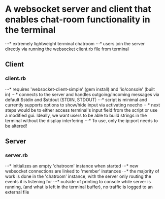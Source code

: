 # A websocket server and client that enables chat-room functionality in the terminal
⋅⋅⋅* extremely lightweight terminal chatroom
⋅⋅⋅* users join the server directly via running the websocket client.rb file from terminal

## Client
### client.rb
⋅⋅⋅* requires 'websocket-client-simple' (gem install) and 'io/console' (built in)
⋅⋅⋅* connects to the server and handles outgoing/incoming messages via default $stdin and $stdout (STDIN, STDOUT)
⋅⋅⋅* script is minimal and currently supports options to show/hide input via activating noecho
⋅⋅⋅* next steps would be to either access terminal's input field from the script or use a modified gui. Ideally, we want users to be able to build strings in the terminal without the display interfering
⋅⋅⋅* To use, only the ip:port needs to be altered!


## Server
### server.rb
⋅⋅⋅* initializes an empty 'chatroom' instance when started
⋅⋅⋅* new websocket connections are linked to 'member' instances
⋅⋅⋅* the majority of work is done in the 'chatroom' instance, with the server only routing the events it is listening for
⋅⋅⋅* outside of printing to console while server is running, (and what is left in the terminal buffer), no traffic is logged to an external file
